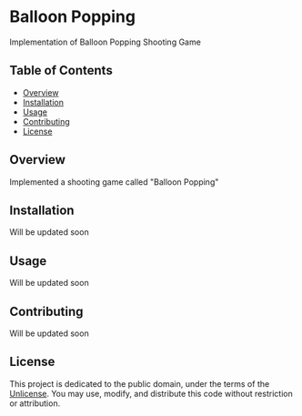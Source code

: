 # Balloon Popping

Implementation of Balloon Popping Shooting Game

## Table of Contents

- [Overview](#overview)
- [Installation](#installation)
- [Usage](#usage)
- [Contributing](#contributing)
- [License](#license)

## Overview

Implemented a shooting game called "Balloon Popping"

## Installation

Will be updated soon

## Usage

Will be updated soon

## Contributing

Will be updated soon

## License

This project is dedicated to the public domain, under the terms of the [Unlicense](http://unlicense.org/). You may use, modify, and distribute this code without restriction or attribution.
